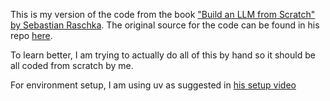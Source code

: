 This is my version of the code from the book ["Build an LLM from Scratch" by Sebastian Raschka](https://www.amazon.com/Build-Large-Language-Model-Scratch/dp/1633437167). The original source for the code can be found in his repo [here](https://github.com/rasbt/LLMs-from-scratch/tree/main).

To learn better, I am trying to actually do all of this by hand so it should be all coded from scratch by me.

For environment setup, I am using uv as suggested in [his setup video](https://www.youtube.com/watch?v=yAcWnfsZhzo)